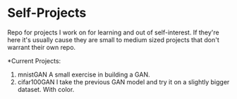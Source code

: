 # Self-Projects
Repo for projects I work on for learning and out of self-interest.
If they're here it's usually cause they are small to medium sized projects that don't warrant their own repo. 

*Current Projects:
1. mnistGAN 
    A small exercise in building a GAN.
2. cifar100GAN
    I take the previous GAN model and try it on a slightly bigger dataset. With color.
